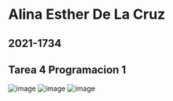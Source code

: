 # Alina Esther De La Cruz 
## 2021-1734 
## Tarea 4 Programacion 1

![image](https://user-images.githubusercontent.com/128933516/228705275-33cf592b-cc78-484b-877e-0aadb20195b5.png)
![image](https://user-images.githubusercontent.com/128933516/228705309-f57b0b13-bc9f-4bac-8761-f7d529220ade.png)
![image](https://user-images.githubusercontent.com/128933516/228705436-1d7d504e-d973-429d-9b80-c4c584ea063a.png)





